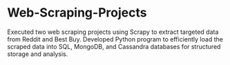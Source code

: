 # Web-Scraping-Projects
Executed two web scraping projects using Scrapy to extract targeted data from Reddit and Best Buy. Developed Python program to efficiently load the scraped data into SQL, MongoDB, and Cassandra databases for structured storage and analysis.
